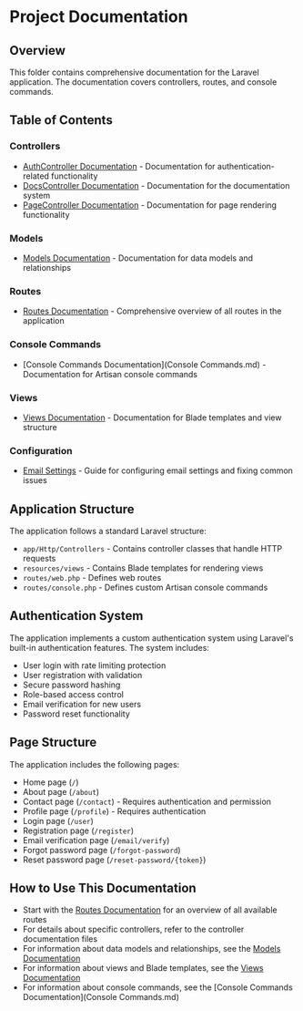 # Project Documentation

## Overview
This folder contains comprehensive documentation for the Laravel application. The documentation covers controllers, routes, and console commands.

## Table of Contents

### Controllers
- [AuthController Documentation](Controllers/AuthController.md) - Documentation for authentication-related functionality
- [DocsController Documentation](Controllers/DocsController.md) - Documentation for the documentation system
- [PageController Documentation](Controllers/PageController.md) - Documentation for page rendering functionality

### Models
- [Models Documentation](Models.md) - Documentation for data models and relationships

### Routes
- [Routes Documentation](Routes.md) - Comprehensive overview of all routes in the application

### Console Commands
- [Console Commands Documentation](Console Commands.md) - Documentation for Artisan console commands

### Views
- [Views Documentation](Views.md) - Documentation for Blade templates and view structure

### Configuration
- [Email Settings](Configuration/EmailSettings.md) - Guide for configuring email settings and fixing common issues

## Application Structure
The application follows a standard Laravel structure:

- `app/Http/Controllers` - Contains controller classes that handle HTTP requests
- `resources/views` - Contains Blade templates for rendering views
- `routes/web.php` - Defines web routes
- `routes/console.php` - Defines custom Artisan console commands

## Authentication System
The application implements a custom authentication system using Laravel's built-in authentication features. The system includes:

- User login with rate limiting protection
- User registration with validation
- Secure password hashing
- Role-based access control
- Email verification for new users
- Password reset functionality

## Page Structure
The application includes the following pages:

- Home page (`/`)
- About page (`/about`)
- Contact page (`/contact`) - Requires authentication and permission
- Profile page (`/profile`) - Requires authentication
- Login page (`/user`)
- Registration page (`/register`)
- Email verification page (`/email/verify`)
- Forgot password page (`/forgot-password`)
- Reset password page (`/reset-password/{token}`)

## How to Use This Documentation
- Start with the [Routes Documentation](Routes.md) for an overview of all available routes
- For details about specific controllers, refer to the controller documentation files
- For information about data models and relationships, see the [Models Documentation](Models.md)
- For information about views and Blade templates, see the [Views Documentation](Views.md)
- For information about console commands, see the [Console Commands Documentation](Console Commands.md)

